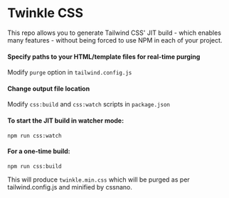 # Twinkle CSS

This repo allows you to generate Tailwind CSS' JIT build - which enables many features - without being forced to use NPM in each of your project.

#### Specify paths to your HTML/template files for real-time purging
Modify `purge` option in `tailwind.config.js`

#### Change output file location
Modify `css:build` and `css:watch` scripts in `package.json`

#### To start the JIT build in watcher mode:
`npm run css:watch`

#### For a one-time build:
`npm run css:build`

This will produce `twinkle.min.css` which will be purged as per tailwind.config.js and minified by cssnano.